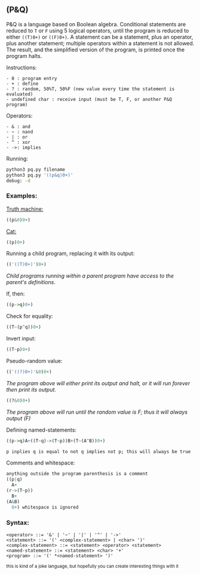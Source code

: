 ## (P&Q)

P&Q is a language based on Boolean algebra. Conditional statements are reduced to `T` or `F` using 5 logical operators, until the program is reduced to either `((T)0+)` or `((F)0+)`.  A statement can be a statement, plus an operator, plus another statement; multiple operators within a statement is not allowed. The result, and the simplified version of the program, is printed once the program halts.

Instructions:

```
- 0 : program entry
- + : define
- ? : random, 50%T, 50%F (new value every time the statement is evaluated)
- undefined char : receive input (must be T, F, or another P&Q program)
```

Operators:

```
- & : and
- ~ : nand
- | : or
- ^ : xor
- ->: implies
```

Running:

```bash
python3 pq.py filename
python3 pq.py '((p&q)0+)'
debug: -d
```

### Examples:

[Truth machine:](http://esolangs.org/wiki/Truth-machine)

```python
((p&0)0+)
```

[Cat:](http://esolangs.org/wiki/Cat_program)

```python
((p)0+)
```

Running a child program, replacing it with its output:

```python
(('((T)0+)')0+)
```

*Child programs running within a parent program have access to the parent's definitions*.

If, then:

```R
((p->q)0+)
```

Check for equality:

```python
((T~(p^q))0+)
```

Invert input:

```python
((T~p)0+)
```

Pseudo-random value:

```python
(('((?)0+)'&0)0+)
```

*The program above will either print its output and halt, or it will run forever then print its output.*

```R
((?&0)0+)
```

*The program above will run until the random value is F; thus it will always output (F)*

Defining named-statements:

```R
((p->q)A+((T~q)->(T~p))B+(T~(A^B))0+)

p inplies q is equal to not q implies not p; this will always be true
```

Comments and whitespace:

```R
anything outside the program parenthesis is a comment
((p|q)
  A+
(r->(T~p))
  B+
(A&B)
  0+) whitespace is ignored
```

### Syntax:

```
<operator> ::= '&' | '~' | '|' | '^' | '->'
<statement> ::= '(' <complex-statement> | <char> ')'
<complex-statement> ::= <statement> <operator> <statement>
<named-statement> ::= <statement> <char> '+'
<program> ::= '(' *<named-statement> ')'
```

<sub>this is kind of a joke language, but hopefully you can create interesting things with it</sub>